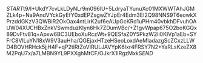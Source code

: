 $START$t9/I+UkdY7cvLkLDyNLr9m096lU+5LdryaTYunuXc01MXWWTAhJGMZLk4p+Na9AndVYckGyEfY0xdEPZsgwZYJpEr4Edm3EI2Q98NNS9T6eowkXPrzddGKzV3QWBiR2OkOax4ntLirK2uf6eAUpGcKRd1uPHm40vbkhDFvuhOAUW04XUCHBxZnkVSwmduzKlyn6Hk7ZDumVBc/+Z1gvWpap675O2boKGQx89DvFtv81q+Apxw6BC3UEboXuRczWt+9QESfaZ0Y5PkzW2li0KIVp1aEb+SYFrC8VlLuYN18xW9V3auHha/QGEjaxHTzeHSeoLoxdAeMIadazgScZCxzLLWD4BOVHRHck5jjH4F+qP2tiRtZoVIRULJAVYpK6Ixr4FRSY7N2+YaRLsKzeZX8M2PqU7x/a7LMBN9YL9PXXghMtCF/OJkrX1IRgzMxkS$END$